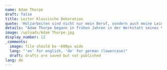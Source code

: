 ```yaml
---
name: Adam Thorpe
draft: false
title: Leiter Klassische Dekoration
quote: 'Holzarbeiten sind nicht nur mein Beruf, sondern auch meine Leidenschaft. Ich bin stolz auf die Arbeit, die wir leisten – und auch darauf, zu dem herausragenden Team von Merritt zu gehören.'
details: "Adam Thorpe begann in frühen Jahren in der Werkstatt seines Vaters in England mit seinen ersten Holzschnitzereien. Er absolvierte eine Lehre beim britischen Meisterschnitzer Ian Agrell und studierte anschließend an der City and Guilds of London Art School. Seit seinem Umzug in die USA im Jahr 1992 hat er an Schnitzarbeiten, Restaurierungsprojekten und Ornamentdesigns für private Wohnobjekte, Museen und Möbelhersteller mitgewirkt. Er wurde 1992 in die britische Master Carver's Association aufgenommen.\n \n\nHerr Thorpe ist seit März 2017 bei Merritt und leitet dort die Förderung und Umsetzung der Designentwicklung für Dekors und Ornamentik.Sein Aufgabenbereich reicht von der Gewährleistung einer effektiven Vermittlung der gestalterischen Absicht bis hin zum Fertigungsprozess, internen und externen Fortbildungsangeboten und der Vermarktung und Verkaufsförderung für den Bereich Klassische Dekoration.\n\n\nZu den kürzlich ausgezeichneten Auftragsarbeiten von Adam Thorpe zählt u. a. die Anfertigung einer Nachbildung eines Konsolentisches im Stil von Louis XVI für den Salon Doré im Museum of the Legion of Honor in San Francisco. Das Projekt wurde 2016 mit dem prestigeträchtigen Morgan Award for Craftsmanship and Artisanship ausgezeichnet. Herr Thorpe gehört als Repräsentant von Merritt dem Institute of Classical Art & Architecture (ICAA) an."
image: /uploads/Adam Thorpe.jpg
display_number: 12
_comments:
  image: file should be ~600px wide
  lang: "'en' for english, 'de' for german (lowercase)"
  draft: drafts are saved but not published
lang: de
---
```

